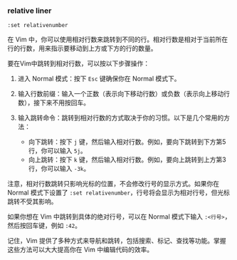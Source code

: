 ### relative liner
```shell
:set relativenumber
```
在 Vim 中，你可以使用相对行数来跳转到不同的行。相对行数是相对于当前所在行的行数，用来指示要移动到上方或下方的行的数量。

要在Vim中跳转到相对行数，可以按以下步骤操作：

1. 进入 Normal 模式：按下 `Esc` 键确保你在 Normal 模式下。
    
2. 输入行数前缀：输入一个正数（表示向下移动行数）或负数（表示向上移动行数），接下来不用按回车。
    
3. 输入跳转命令：跳转到相对行数的方式取决于你的习惯。以下是几个常用的方法：
    
    - 向下跳转：按下 `j` 键，然后输入相对行数。例如，要向下跳转到下方第5行，你可以输入 `5j`。
    - 向上跳转：按下 `k` 键，然后输入相对行数。例如，要向上跳转到上方第3行，你可以输入 `-3k`。

注意，相对行数跳转只影响光标的位置，不会修改行号的显示方式。如果你在 Normal 模式下设置了 `:set relativenumber`，行号将会显示为相对行号，但光标跳转不受其影响。

如果你想在 Vim 中跳转到具体的绝对行号，可以在 Normal 模式下输入 `:<行号>`，然后按回车键，例如 `:42`。

记住，Vim 提供了多种方式来导航和跳转，包括搜索、标记、查找等功能。掌握这些方法可以大大提高你在 Vim 中编辑代码的效率。